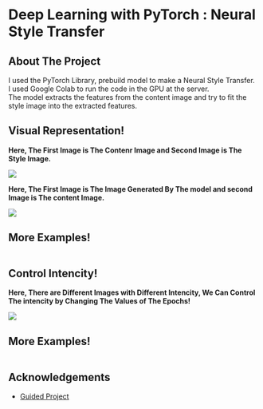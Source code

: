 
# **Deep Learning with PyTorch : Neural Style Transfer**

## **About The Project**

I used the PyTorch Library, prebuild model to make a Neural Style Transfer.
<br>
I used Google Colab to run the code in the GPU at the server.
<br>
The model extracts the features from the content image and try to fit the style image into the extracted features.
## **Visual Representation!**

**Here, The First Image is The Contenr Image and Second Image is The Style Image.**

![](https://github.com/srajan-kiyotaka/Deep-Learning-with-PyTorch-Neural-Style-Transfer-/blob/master/images/Sample1.png?raw=true)

**Here, The First Image is The Image Generated By The model and second Image is The content Image.**

![](https://github.com/srajan-kiyotaka/Deep-Learning-with-PyTorch-Neural-Style-Transfer-/blob/master/images/Output1.png?raw=true)

## **More Examples!**

![]()


## **Control Intencity!**

**Here, There are Different Images with Different Intencity, We Can Control The intencity by Changing The Values of The Epochs!**

![](https://github.com/srajan-kiyotaka/Deep-Learning-with-PyTorch-Neural-Style-Transfer-/blob/master/images/Sample2.png?raw=true)

## **More Examples!**

![]()

## **Acknowledgements**

- [Guided Project](https://www.coursera.org/learn/deep-learning-with-pytorch-neural-style-transfer)